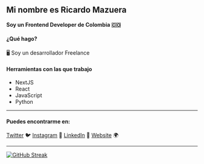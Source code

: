##  Mi nombre es Ricardo Mazuera

**Soy un Frontend Developer de Colombia 🇨🇴**

#### ¿Qué hago?

🖥 Soy un desarrollador Freelance

#### Herramientas con las que trabajo

- NextJS
- React
- JavaScript
- Python

------------


####  Puedes encontrarme en:
[Twitter](https://twitter.com/ricardomazuera_ "Twitter") 🐦
[Instagram](https://www.instagram.com/ricardomazuera_/ "Instagram") 📸
[LinkedIn](https://www.linkedin.com/in/ricardomazuera/?locale=en_US "LinkedIn") 💼
[Website](https://ricardomazuera.com "Website") 🌍


------------


[![GitHub Streak](https://github-readme-streak-stats.herokuapp.com?user=ricardomazuera&theme=tokyonight_duo&date_format=j%20M%5B%20Y%5D)](https://git.io/streak-stats)
